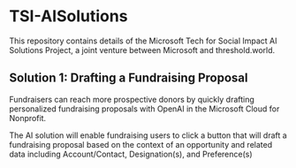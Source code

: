 # TSI-AISolutions
This repository contains details of the Microsoft Tech for Social Impact AI Solutions Project, a joint venture between Microsoft and threshold.world.

## Solution 1: Drafting a Fundraising Proposal 
Fundraisers can reach more prospective donors by quickly drafting personalized fundraising proposals with OpenAI in the Microsoft Cloud for Nonprofit. 

The AI solution will enable fundraising users to click a button that will draft a fundraising proposal based on the context of an opportunity and related data including Account/Contact, Designation(s), and Preference(s)

